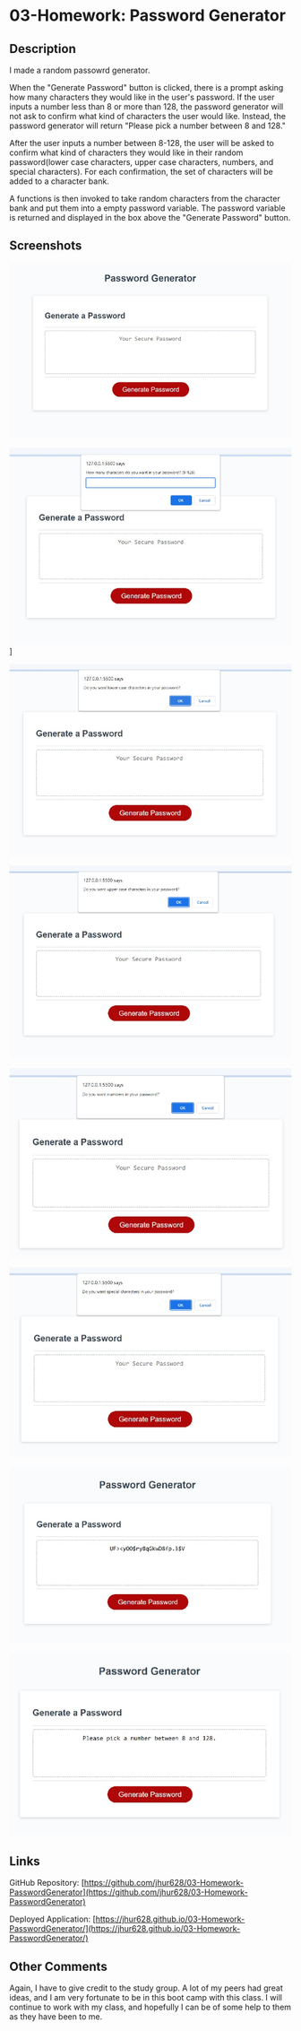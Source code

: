 # 03-Homework: Password Generator

## Description

I made a random passowrd generator.

When the "Generate Password" button is clicked, there is a prompt asking how many characters they would like in the user's password.
If the user inputs a number less than 8 or more than 128, the password generator will not ask to confirm what kind of characters the user would like.
Instead, the password generator will return "Please pick a number between 8 and 128."

After the user inputs a number between 8-128, the user will be asked to confirm what kind of characters they would like in their random password(lower case characters, upper case characters, numbers, and special characters).
For each confirmation, the set of characters will be added to a character bank.

A functions is then invoked to take random characters from the character bank and put them into a empty password variable.
The password variable is returned and displayed in the box above the "Generate Password" button.

## Screenshots

![Password Generator](./assets/images/pwGenerator1.jpg)

![Password Generator Character Total Prompt](./assets/images/pwGenerator2.jpg)]

![Password Generator Lower Case Confirm](./assets/images/pwGenerator3.jpg)

![Password Generator Upper Case Confirm](./assets/images/pwGenerator4.jpg)

![Password Generator Numbers Confirm](./assets/images/pwGenerator5.jpg)

![Password Generator Special Characters Confirm](./assets/images/pwGenerator6.jpg)

![Password Generator Password](./assets/images/pwGenerator7.jpg)

![Password Generator Invalid Number of Characters](./assets/images/pwGenerator8.jpg)

## Links

GitHub Repository: [https://github.com/jhur628/03-Homework-PasswordGenerator](https://github.com/jhur628/03-Homework-PasswordGenerator)

Deployed Application: [https://jhur628.github.io/03-Homework-PasswordGenerator/](https://jhur628.github.io/03-Homework-PasswordGenerator/)

## Other Comments

Again, I have to give credit to the study group. A lot of my peers had great ideas, and I am very fortunate to be in this boot camp with this class. I will continue to work with my class, and hopefully I can be of some help to them as they have been to me.